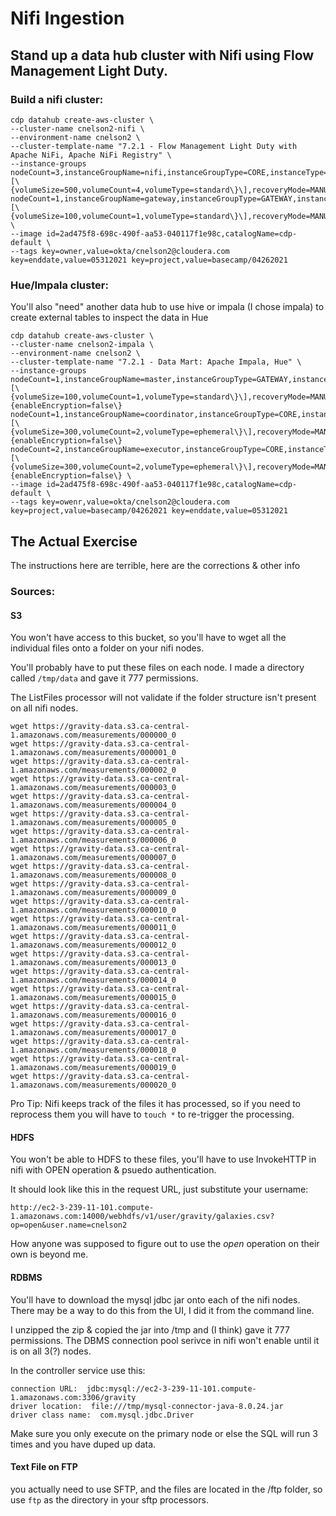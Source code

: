 # Nifi Ingestion

## Stand up a data hub cluster with Nifi using Flow Management Light Duty.

### Build a nifi cluster:

```
cdp datahub create-aws-cluster \
--cluster-name cnelson2-nifi \
--environment-name cnelson2 \
--cluster-template-name "7.2.1 - Flow Management Light Duty with Apache NiFi, Apache NiFi Registry" \
--instance-groups nodeCount=3,instanceGroupName=nifi,instanceGroupType=CORE,instanceType=m5.2xlarge,rootVolumeSize=150,attachedVolumeConfiguration=\[\{volumeSize=500,volumeCount=4,volumeType=standard\}\],recoveryMode=MANUAL nodeCount=1,instanceGroupName=gateway,instanceGroupType=GATEWAY,instanceType=m5.2xlarge,attachedVolumeConfiguration=\[\{volumeSize=100,volumeCount=1,volumeType=standard\}\],recoveryMode=MANUAL \
--image id=2ad475f8-698c-490f-aa53-040117f1e98c,catalogName=cdp-default \
--tags key=owner,value=okta/cnelson2@cloudera.com key=enddate,value=05312021 key=project,value=basecamp/04262021 
```



### Hue/Impala cluster:
You'll also "need" another data hub to use hive or impala (I chose impala) to create external tables to inspect the data in Hue

```
cdp datahub create-aws-cluster \
--cluster-name cnelson2-impala \
--environment-name cnelson2 \
--cluster-template-name "7.2.1 - Data Mart: Apache Impala, Hue" \
--instance-groups nodeCount=1,instanceGroupName=master,instanceGroupType=GATEWAY,instanceType=r5.4xlarge,attachedVolumeConfiguration=\[\{volumeSize=100,volumeCount=1,volumeType=standard\}\],recoveryMode=MANUAL,volumeEncryption=\{enableEncryption=false\} nodeCount=1,instanceGroupName=coordinator,instanceGroupType=CORE,instanceType=r5d.4xlarge,attachedVolumeConfiguration=\[\{volumeSize=300,volumeCount=2,volumeType=ephemeral\}\],recoveryMode=MANUAL,volumeEncryption=\{enableEncryption=false\} nodeCount=2,instanceGroupName=executor,instanceGroupType=CORE,instanceType=r5d.4xlarge,attachedVolumeConfiguration=\[\{volumeSize=300,volumeCount=2,volumeType=ephemeral\}\],recoveryMode=MANUAL,volumeEncryption=\{enableEncryption=false\} \
--image id=2ad475f8-698c-490f-aa53-040117f1e98c,catalogName=cdp-default \
--tags key=owenr,value=okta/cnelson2@cloudera.com key=project,value=basecamp/04262021 key=enddate,value=05312021 
```

## The Actual Exercise
The instructions here are terrible, here are the corrections & other info

### Sources:

#### S3
You won't have access to this bucket, so you'll have to wget all the individual files onto a folder on your nifi nodes.   

You'll probably have to put these files on each node.  I made a directory called `/tmp/data` and gave it 777 permissions.

The ListFiles processor will not validate if the folder structure isn't present on all nifi nodes.

```
wget https://gravity-data.s3.ca-central-1.amazonaws.com/measurements/000000_0
wget https://gravity-data.s3.ca-central-1.amazonaws.com/measurements/000001_0
wget https://gravity-data.s3.ca-central-1.amazonaws.com/measurements/000002_0
wget https://gravity-data.s3.ca-central-1.amazonaws.com/measurements/000003_0
wget https://gravity-data.s3.ca-central-1.amazonaws.com/measurements/000004_0
wget https://gravity-data.s3.ca-central-1.amazonaws.com/measurements/000005_0
wget https://gravity-data.s3.ca-central-1.amazonaws.com/measurements/000006_0
wget https://gravity-data.s3.ca-central-1.amazonaws.com/measurements/000007_0
wget https://gravity-data.s3.ca-central-1.amazonaws.com/measurements/000008_0
wget https://gravity-data.s3.ca-central-1.amazonaws.com/measurements/000009_0
wget https://gravity-data.s3.ca-central-1.amazonaws.com/measurements/000010_0
wget https://gravity-data.s3.ca-central-1.amazonaws.com/measurements/000011_0
wget https://gravity-data.s3.ca-central-1.amazonaws.com/measurements/000012_0
wget https://gravity-data.s3.ca-central-1.amazonaws.com/measurements/000013_0
wget https://gravity-data.s3.ca-central-1.amazonaws.com/measurements/000014_0
wget https://gravity-data.s3.ca-central-1.amazonaws.com/measurements/000015_0
wget https://gravity-data.s3.ca-central-1.amazonaws.com/measurements/000016_0
wget https://gravity-data.s3.ca-central-1.amazonaws.com/measurements/000017_0
wget https://gravity-data.s3.ca-central-1.amazonaws.com/measurements/000018_0
wget https://gravity-data.s3.ca-central-1.amazonaws.com/measurements/000019_0
wget https://gravity-data.s3.ca-central-1.amazonaws.com/measurements/000020_0
```

Pro Tip:  Nifi keeps track of the files it has processed, so if you need to reprocess them you will have to `touch *` to re-trigger the processing.


#### HDFS
You won't be able to HDFS to these files, you'll have to use InvokeHTTP in nifi with OPEN operation & psuedo authentication.

It should look like this in the request URL, just substitute your username:

```
http://ec2-3-239-11-101.compute-1.amazonaws.com:14000/webhdfs/v1/user/gravity/galaxies.csv?op=open&user.name=cnelson2
```

How anyone was supposed to figure out to use the _open_ operation on their own is beyond me.


#### RDBMS
You'll have to download the mysql jdbc jar onto each of the nifi nodes.   There may be a way to do this from the UI, I did it from the command line.

I unzipped the zip & copied the jar into /tmp and (I think) gave it 777 permissions.  The DBMS connection pool serivce in nifi won't enable until it is on all 3(?) nodes.

In the controller service use this:
```
connection URL:  jdbc:mysql://ec2-3-239-11-101.compute-1.amazonaws.com:3306/gravity
driver location:  file:///tmp/mysql-connector-java-8.0.24.jar
driver class name:  com.mysql.jdbc.Driver
```

Make sure you only execute on the primary node or else the SQL will run 3 times and you have duped up data.

#### Text File on FTP
you actually need to use SFTP, and the files are located in the /ftp folder, so use `ftp` as the directory in your sftp processors.
